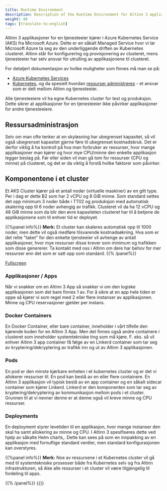 ```yaml
---
title: Runtime Environment
description: Description of the Runtime Environment for Altinn 3 applications for a service owner.
weight: 40
tags: [translate-to-english]
---
```


Altinn 3 applikasjoner for en tjenesteeier kjører i Azure Kubernetes Service (AKS) fra Microsoft Azure. Dette er en såkalt Managed Service hvor vi lar Microsoft Azure ta seg av den underliggende driften av Kubernetes clusteret. Altinn står for konfigurering og provisjonering av clusteret, mens tjenesteeier har selv ansvar for utrulling av applikasjonene til clusteret. 

For detaljert dokumentasjon av hvilke muligheter som finnes må man se på:
* [Azure Kubernetes Services](https://docs.microsoft.com/en-us/azure/aks/)
* [Kubernetes](https://kubernetes.io/docs/home/), og da spesielt hvordan [ressurser administreres](https://kubernetes.io/docs/concepts/configuration/manage-resources-containers/) - et ansvar som er delt mellom Altinn og tjenesteeier.

Alle tjenesteeiere vil ha egne Kubernetes cluster for test og produksjon. Dette sikrer at applikasjoner for en tjenesteeier ikke påvirker applikasjoner for andre tjenesteeiere.

## Ressursadministrasjon
Selv om man ofte tenker at en skyløsning har ubegrenset kapasitet, så vil også ubegrenset kapasitet gjerne føre til ubegrenset kostnadsbruk. Det er derfor viktig å ha kontroll på hva man forbruker av ressurser, hvor mange applikasjoner man kjører og hvor mye CPU/minne den enkelte applikasjon legger beslag på. Før eller siden vil man gå tom for ressurser (CPU og minne) på clusteret, og det er da viktig å forstå hvilke faktorer som påvirker.

## Komponentene i et cluster
Et AKS Cluster kjører på et antall noder (virtuelle maskiner) av en gitt type. Per i dag er dette B2 som har 2 vCPU og 8 GiB minne. Som standard settes det opp minimum 3 noder både i TT02 og produksjon med automatisk skalering opp til 6 noder avhengig av trafikk. Clusteret vil da ha 12 vCPU og 48 GiB minne som da blir den øvre kapasiteten clusteret har til å betjene de applikasjonene som til enhver tid er deployet. 

{{%panel info%}}
**Merk:** Et cluster kan skaleres automatisk opp til 1000 noder, men dette vil også medføre tilsvarende kostnadsøkning. Hva som er det rette "taket" for den enkelte tjensteeier vil avhenge av antall applikasjoner, hvor mye ressurser disse krever som minimum og trafikken som disse genererer. Ta kontakt med oss i Altinn om dere har behov for mer ressurser enn det som er satt opp som standard.
{{% /panel%}}


<div style="text-align: center;">
    <object
        data="kubernetes-scaling-concepts.drawio.svg"
        type="image/svg+xml"
        style="width: 100%;"
        title="Backlogs and teams"
        alt="Backlogs"
    ></object>
</div>

[Fullscreen](kubernetes-scaling-concepts.drawio.svg)

### Applikasjoner / Apps
Når vi snakker om en Altinn 3 App så snakker vi om den logiske applikasjonen som det bare finnes 1 av. For å sikre at en app hele tiden er oppe så kjører vi som regel med 2 eller flere instanser av applikasjonen. Minne og CPU reservasjoner gjelder per instans.

### Docker Containers
En Docker Container, eller bare container, inneholder i vårt tilfelle den kjørende koden for en Altinn 3 App. Men det finnes også andre containere i clusteret som inneholder systemtekniske ting som må kjøre. F. eks. så vil enhver Altinn 3 app container få følge av en Linkerd container som tar seg av kryptering/dekryptering av trafikk inn og ut av Altinn 3 applikasjonen.

### Pods
En pod er den minste kjørbare enheten i et kubernetes cluster og er det vi allokerer ressurser til. En pod kan bestå av en eller flere containere. En Altinn 3 applikasjon vil typisk bestå av en app container og en såkalt sidecar container som kjører Linkerd. Linkerd er den komponenten som tar seg av kryptering/dekryptering av kommunikasjon mellom pods i et cluster. Grunnen til at vi nevner denne er at denne også vil kreve minne og CPU ressurser.

### Deployments
En deployment styrer levetiden til en applikasjon, hvor mange instanser den skal ha samt allokering av minne og CPU. I Altinn 3 spesifiseres dette ved hjelp av såkalte Helm charts,. Dette kan sees på som en innpakking av en applikasjon med fornuftige standard verdier, men standard konfigurasjonen kan overstyres.


{{%panel info%}}
**Merk:** Noe av ressursene i et Kubernetes cluster vil gå med til systemtekniske prosesser både fra Kubernetes selv og fra Altinn infrastrukturen, så ikke alle ressurser i et cluster vil være tilgjengelig til fordeling til apps.

{{% /panel%}}
{{<children />}}
  
